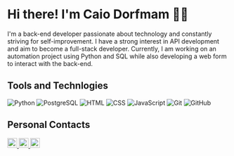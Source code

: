 <h1> Hi there! I'm Caio Dorfmam 👋🏻 </h1>

<p>
I'm a back-end developer passionate about technology and constantly striving for self-improvement. I have a strong interest in API development and aim to become a full-stack developer. Currently, I am working on an automation project using Python and SQL while also developing a web form to interact with the back-end.
</p>

<h2> Tools and Technlogies </h2>  

![Python](https://img.shields.io/badge/-Python-3776AB?style=flat&logo=Python&logoColor=white)
![PostgreSQL](https://img.shields.io/badge/-PostgreSQL-336791?style=flat&logo=PostgreSQL&logoColor=white)
![HTML](https://img.shields.io/badge/-HTML-E34F26?style=flat&logo=HTML5&logoColor=white)
![CSS](https://img.shields.io/badge/-CSS-1572B6?style=flat&logo=CSS3&logoColor=white)
![JavaScript](https://img.shields.io/badge/-JavaScript-F7DF1E?style=flat&logo=JavaScript&logoColor=black)
![Git](https://img.shields.io/badge/-Git-F05032?style=flat&logo=Git&logoColor=white)
![GitHub](https://img.shields.io/badge/-GitHub-181717?style=flat&logo=GitHub&logoColor=white)

<h2> Personal Contacts </h2>

<p align="left">
  <a href="mailto:contatodorfmam@email.com">
    <img src="https://img.shields.io/badge/E--mail-0077B5?style=flat&logo=gmail&logoColor=white" height="22" />
  </a>
  <a href="https://www.linkedin.com/in/caio-dorfmam-156a43334?utm_source=share&utm_campaign=share_via&utm_content=profile&utm_medium=android_app ">
    <img src="https://img.shields.io/badge/LinkedIn-0077B5?style=flat&logo=linkedin&logoColor=white" height="22" />
  <a href="https://www.instagram.com/syscayus/">
  <img src="https://img.shields.io/badge/Instagram-E4405F?style=flat-square&logo=instagram&logoColor=white" height="22" />
</a>
</p>
